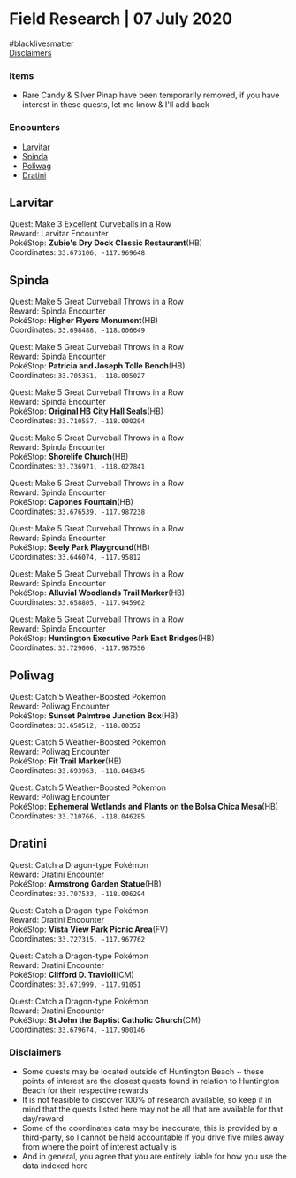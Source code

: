 ﻿# Field Research | 07 July 2020
#blacklivesmatter<br/>
[Disclaimers](https://github.com/naplesyrup/neuroticniantic/blob/master/research.md#disclaimers)

### Items
* Rare Candy & Silver Pinap have been temporarily removed, if you have interest in these quests, let me know & I'll add back
### Encounters
- [Larvitar](https://github.com/naplesyrup/neuroticniantic/blob/master/research.md#larvitar)
- [Spinda](https://github.com/naplesyrup/neuroticniantic/blob/master/research.md#spinda)
- [Poliwag](https://github.com/naplesyrup/neuroticniantic/blob/master/research.md#poliwag)
- [Dratini](https://github.com/naplesyrup/neuroticniantic/blob/master/research.md#dratini)

## Larvitar

Quest: Make 3 Excellent Curveballs in a Row<br/>
Reward: Larvitar Encounter<br/>
PokéStop: **Zubie's Dry Dock Classic Restaurant**(HB)<br/>
Coordinates: ``33.673106, -117.969648``

## Spinda

Quest: Make 5 Great Curveball Throws in a Row<br/>
Reward: Spinda Encounter<br/>
PokéStop: **Higher Flyers Monument**(HB)<br/>
Coordinates: ``33.698488, -118.006649``

Quest: Make 5 Great Curveball Throws in a Row<br/>
Reward: Spinda Encounter<br/>
PokéStop: **Patricia and Joseph Tolle Bench**(HB)<br/>
Coordinates: ``33.705351, -118.005027``

Quest: Make 5 Great Curveball Throws in a Row<br/>
Reward: Spinda Encounter<br/>
PokéStop: **Original HB City Hall Seals**(HB)<br/>
Coordinates: ``33.710557, -118.000204``

Quest: Make 5 Great Curveball Throws in a Row<br/>
Reward: Spinda Encounter<br/>
PokéStop: **Shorelife Church**(HB)<br/>
Coordinates: ``33.736971, -118.027841``

Quest: Make 5 Great Curveball Throws in a Row<br/>
Reward: Spinda Encounter<br/>
PokéStop: **Capones Fountain**(HB)<br/>
Coordinates: ``33.676539, -117.987238``

Quest: Make 5 Great Curveball Throws in a Row<br/>
Reward: Spinda Encounter<br/>
PokéStop: **Seely Park Playground**(HB)<br/>
Coordinates: ``33.646074, -117.95812``

Quest: Make 5 Great Curveball Throws in a Row<br/>
Reward: Spinda Encounter<br/>
PokéStop: **Alluvial Woodlands Trail Marker**(HB)<br/>
Coordinates: ``33.658805, -117.945962``

Quest: Make 5 Great Curveball Throws in a Row<br/>
Reward: Spinda Encounter<br/>
PokéStop: **Huntington Executive Park East Bridges**(HB)<br/>
Coordinates: ``33.729006, -117.987556``


## Poliwag

Quest: Catch 5 Weather-Boosted Pokémon<br/>
Reward: Poliwag Encounter<br/>
PokéStop: **Sunset Palmtree Junction Box**(HB)<br/>
Coordinates: ``33.658512, -118.00352``

Quest: Catch 5 Weather-Boosted Pokémon<br/>
Reward: Poliwag Encounter<br/>
PokéStop: **Fit Trail Marker**(HB)<br/>
Coordinates: ``33.693963, -118.046345``

Quest: Catch 5 Weather-Boosted Pokémon<br/>
Reward: Poliwag Encounter<br/>
PokéStop: **Ephemeral Wetlands and Plants on the Bolsa Chica Mesa**(HB)<br/>
Coordinates: ``33.710766, -118.046285``


## Dratini

Quest: Catch a Dragon-type Pokémon<br/>
Reward: Dratini Encounter<br/>
PokéStop: **Armstrong Garden Statue**(HB)<br/>
Coordinates: ``33.707533, -118.006294``

Quest: Catch a Dragon-type Pokémon<br/>
Reward: Dratini Encounter<br/>
PokéStop: **Vista View Park Picnic Area**(FV)<br/>
Coordinates: ``33.727315, -117.967762``

Quest: Catch a Dragon-type Pokémon<br/>
Reward: Dratini Encounter<br/>
PokéStop: **Clifford D. Travioli**(CM)<br/>
Coordinates: ``33.671999, -117.91051``

Quest: Catch a Dragon-type Pokémon<br/>
Reward: Dratini Encounter<br/>
PokéStop: **St John the Baptist Catholic Church**(CM)<br/>
Coordinates: ``33.679674, -117.900146``


### Disclaimers
* Some quests may be located outside of Huntington Beach ~ these points of interest are the closest quests found in relation to Huntington Beach for their respective rewards
* It is not feasible to discover 100% of research available, so keep it in mind that the quests listed here may not be all that are available for that day/reward
* Some of the coordinates data may be inaccurate, this is provided by a third-party, so I cannot be held accountable if you drive five miles away from where the point of interest actually is
* And in general, you agree that you are entirely liable for how you use the data indexed here
